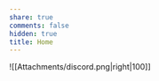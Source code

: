 ```yaml
---
share: true
comments: false
hidden: true
title: Home
---
```



![[Attachments/discord.png|right|100]]